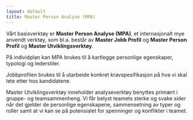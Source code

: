 ```yaml
---
layout: default
title: Master Person Analyse (MPA)
---
```


Vårt basisverktøy er **Master Person Analyse (MPA)**, et internasjonalt mye anvendt verktøy, som bl.a. består av **Master Jobb Profil** og **Master Person Profil** og **Master Utviklingsverktøy**.

På individplan kan MPA brukes til å kartlegge personlige egenskaper, typologi og lederstiler.

Jobbprofilen brukes til å utarbeide konkret kravspesifikasjon på hva vi skal lete etter hos kandidatene.

Master Utviklingsverktøy inneholder analyseverktøy benyttes primært i gruppe- og teamsammenheng. Vi får belyst teamets sterke og svake sider når det gjelder de personlige egenskapene, sammensetning av typer og roller samt at vi kan se på potensialet for spenninger og konflikter i teamet.

